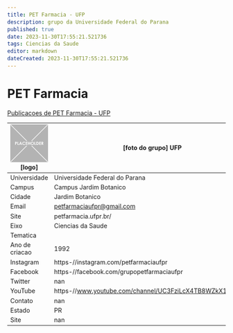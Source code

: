 ```yaml
---
title: PET Farmacia - UFP
description: grupo da Universidade Federal do Parana
published: true
date: 2023-11-30T17:55:21.521736
tags: Ciencias da Saude
editor: markdown
dateCreated: 2023-11-30T17:55:21.521736
---
```


# PET Farmacia

[Publicacoes de PET Farmacia - UFP](/atividade/203PETFarmaciaUFP/feed.md)

| ![placeholder.png](/placeholder.png) [logo] | [foto do grupo] UFP         |
| ------------------------------------------- | ------------------------------------------------- |
| Universidade                                | Universidade Federal do Parana      |
| Campus                                      | Campus Jardim Botanico            |
| Cidade                                      | Jardim Botanico             |
| Email                                       | petfarmaciaufpr@gmail.com             |
| Site                                        | petfarmacia.ufpr.br/              |
| Eixo                                        | Ciencias da Saude              |
| Tematica                                    |           |
| Ano de criacao                              | 1992        |
| Instagram                                   | https-//instagram.com/petfarmaciaufpr         |
| Facebook                                    | https-//facebook.com/grupopetfarmaciaufpr          |
| Twitter                                     | nan           |
| YouTube                                     | https-//www.youtube.com/channel/UC3FziLcX4TB8WZkX1XoLC2Q           |
| Contato                                     | nan         |
| Estado                                      |  PR            |
| Site                                        | nan |
